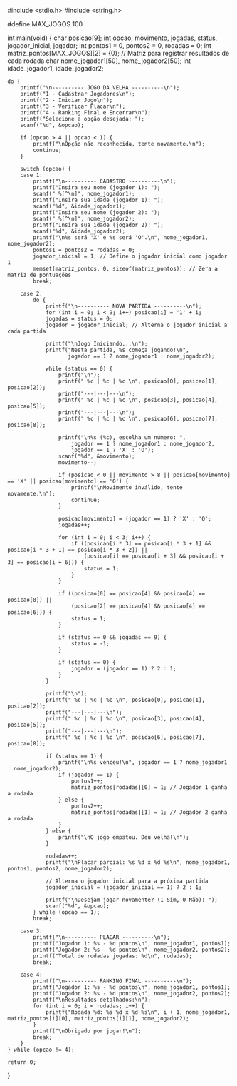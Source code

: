 #include <stdio.h>
#include <string.h>

#define MAX_JOGOS 100

int main(void) {
    char posicao[9];
    int opcao, movimento, jogadas, status, jogador_inicial, jogador;
    int pontos1 = 0, pontos2 = 0, rodadas = 0;
    int matriz_pontos[MAX_JOGOS][2] = {0}; // Matriz para registrar resultados de cada rodada
    char nome_jogador1[50], nome_jogador2[50];
    int idade_jogador1, idade_jogador2;

    do {
        printf("\n---------- JOGO DA VELHA ----------\n");
        printf("1 - Cadastrar Jogadores\n");
        printf("2 - Iniciar Jogo\n");
        printf("3 - Verificar Placar\n");
        printf("4 - Ranking Final e Encerrar\n");
        printf("Selecione a opção desejada: ");
        scanf("%d", &opcao);

        if (opcao > 4 || opcao < 1) {
            printf("\nOpção não reconhecida, tente novamente.\n");
            continue;
        }

        switch (opcao) {
        case 1:
            printf("\n---------- CADASTRO ----------\n");
            printf("Insira seu nome (jogador 1): ");
            scanf(" %[^\n]", nome_jogador1);
            printf("Insira sua idade (jogador 1): ");
            scanf("%d", &idade_jogador1);
            printf("Insira seu nome (jogador 2): ");
            scanf(" %[^\n]", nome_jogador2);
            printf("Insira sua idade (jogador 2): ");
            scanf("%d", &idade_jogador2);
            printf("\n%s será 'X' e %s será 'O'.\n", nome_jogador1, nome_jogador2);
            pontos1 = pontos2 = rodadas = 0;
            jogador_inicial = 1; // Define o jogador inicial como jogador 1
            memset(matriz_pontos, 0, sizeof(matriz_pontos)); // Zera a matriz de pontuações
            break;

        case 2:
            do {
                printf("\n---------- NOVA PARTIDA ----------\n");
                for (int i = 0; i < 9; i++) posicao[i] = '1' + i;
                jogadas = status = 0;
                jogador = jogador_inicial; // Alterna o jogador inicial a cada partida

                printf("\nJogo Iniciando...\n");
                printf("Nesta partida, %s começa jogando!\n", 
                       jogador == 1 ? nome_jogador1 : nome_jogador2);

                while (status == 0) {
                    printf("\n");
                    printf(" %c | %c | %c \n", posicao[0], posicao[1], posicao[2]);
                    printf("---|---|---\n");
                    printf(" %c | %c | %c \n", posicao[3], posicao[4], posicao[5]);
                    printf("---|---|---\n");
                    printf(" %c | %c | %c \n", posicao[6], posicao[7], posicao[8]);

                    printf("\n%s (%c), escolha um número: ", 
                        jogador == 1 ? nome_jogador1 : nome_jogador2, 
                        jogador == 1 ? 'X' : 'O');
                    scanf("%d", &movimento);
                    movimento--;

                    if (posicao < 0 || movimento > 8 || posicao[movimento] == 'X' || posicao[movimento] == 'O') {
                        printf("\nMovimento inválido, tente novamente.\n");
                        continue;
                    }

                    posicao[movimento] = (jogador == 1) ? 'X' : 'O';
                    jogadas++;

                    for (int i = 0; i < 3; i++) {
                        if ((posicao[i * 3] == posicao[i * 3 + 1] && posicao[i * 3 + 1] == posicao[i * 3 + 2]) ||
                            (posicao[i] == posicao[i + 3] && posicao[i + 3] == posicao[i + 6])) {
                            status = 1;
                        }
                    }

                    if ((posicao[0] == posicao[4] && posicao[4] == posicao[8]) ||
                        (posicao[2] == posicao[4] && posicao[4] == posicao[6])) {
                        status = 1;
                    }

                    if (status == 0 && jogadas == 9) {
                        status = -1;
                    }

                    if (status == 0) {
                        jogador = (jogador == 1) ? 2 : 1;
                    }
                }

                printf("\n");
                printf(" %c | %c | %c \n", posicao[0], posicao[1], posicao[2]);
                printf("---|---|---\n");
                printf(" %c | %c | %c \n", posicao[3], posicao[4], posicao[5]);
                printf("---|---|---\n");
                printf(" %c | %c | %c \n", posicao[6], posicao[7], posicao[8]);

                if (status == 1) {
                    printf("\n%s venceu!\n", jogador == 1 ? nome_jogador1 : nome_jogador2);
                    if (jogador == 1) {
                        pontos1++;
                        matriz_pontos[rodadas][0] = 1; // Jogador 1 ganha a rodada
                    } else {
                        pontos2++;
                        matriz_pontos[rodadas][1] = 1; // Jogador 2 ganha a rodada
                    }
                } else {
                    printf("\nO jogo empatou. Deu velha!\n");
                }

                rodadas++;
                printf("\nPlacar parcial: %s %d x %d %s\n", nome_jogador1, pontos1, pontos2, nome_jogador2);

                // Alterna o jogador inicial para a próxima partida
                jogador_inicial = (jogador_inicial == 1) ? 2 : 1;

                printf("\nDesejam jogar novamente? (1-Sim, 0-Não): ");
                scanf("%d", &opcao);
            } while (opcao == 1);
            break;

        case 3:
            printf("\n---------- PLACAR ----------\n");
            printf("Jogador 1: %s - %d pontos\n", nome_jogador1, pontos1);
            printf("Jogador 2: %s - %d pontos\n", nome_jogador2, pontos2);
            printf("Total de rodadas jogadas: %d\n", rodadas);
            break;

        case 4:
            printf("\n---------- RANKING FINAL ----------\n");
            printf("Jogador 1: %s - %d pontos\n", nome_jogador1, pontos1);
            printf("Jogador 2: %s - %d pontos\n", nome_jogador2, pontos2);
            printf("\nResultados detalhados:\n");
            for (int i = 0; i < rodadas; i++) {
                printf("Rodada %d: %s %d x %d %s\n", i + 1, nome_jogador1, matriz_pontos[i][0], matriz_pontos[i][1], nome_jogador2);
            }
            printf("\nObrigado por jogar!\n");
            break;
        }
    } while (opcao != 4);

    return 0;
}
